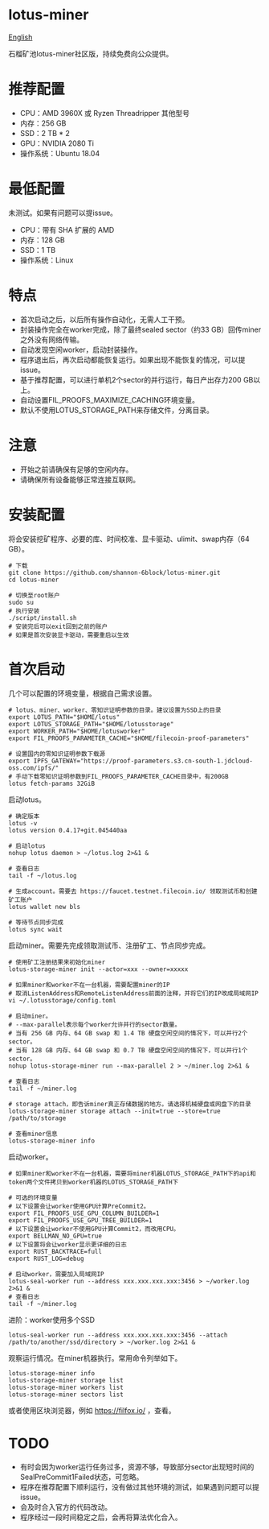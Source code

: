 # lotus-miner
[English](README_en.md)

石榴矿池lotus-miner社区版，持续免费向公众提供。

# 推荐配置
* CPU：AMD 3960X 或 Ryzen Threadripper 其他型号
* 内存：256 GB
* SSD：2 TB * 2
* GPU：NVIDIA 2080 Ti
* 操作系统：Ubuntu 18.04

# 最低配置
未测试。如果有问题可以提issue。
* CPU：带有 SHA 扩展的 AMD
* 内存：128 GB
* SSD：1 TB
* 操作系统：Linux

# 特点
* 首次启动之后，以后所有操作自动化，无需人工干预。
* 封装操作完全在worker完成，除了最终sealed sector（约33 GB）回传miner之外没有网络传输。
* 自动发现空闲worker，启动封装操作。
* 程序退出后，再次启动都能恢复运行。如果出现不能恢复的情况，可以提issue。
* 基于推荐配置，可以进行单机2个sector的并行运行，每日产出存力200 GB以上。
* 自动设置FIL_PROOFS_MAXIMIZE_CACHING环境变量。
* 默认不使用LOTUS_STORAGE_PATH来存储文件，分离目录。

# 注意
* 开始之前请确保有足够的空闲内存。
* 请确保所有设备能够正常连接互联网。

# 安装配置
将会安装挖矿程序、必要的库、时间校准、显卡驱动、ulimit、swap内存（64 GB）。
```
# 下载
git clone https://github.com/shannon-6block/lotus-miner.git
cd lotus-miner

# 切换至root账户
sudo su
# 执行安装
./script/install.sh
# 安装完后可以exit回到之前的账户
# 如果是首次安装显卡驱动，需要重启以生效
```

# 首次启动
几个可以配置的环境变量，根据自己需求设置。
```
# lotus、miner、worker、零知识证明参数的目录。建议设置为SSD上的目录
export LOTUS_PATH="$HOME/lotus"
export LOTUS_STORAGE_PATH="$HOME/lotusstorage"
export WORKER_PATH="$HOME/lotusworker"
export FIL_PROOFS_PARAMETER_CACHE="$HOME/filecoin-proof-parameters"

# 设置国内的零知识证明参数下载源
export IPFS_GATEWAY="https://proof-parameters.s3.cn-south-1.jdcloud-oss.com/ipfs/"
# 手动下载零知识证明参数到FIL_PROOFS_PARAMETER_CACHE目录中，有200GB
lotus fetch-params 32GiB
```

启动lotus。
```
# 确定版本
lotus -v
lotus version 0.4.17+git.045440aa

# 启动lotus
nohup lotus daemon > ~/lotus.log 2>&1 &

# 查看日志
tail -f ~/lotus.log

# 生成account。需要去 https://faucet.testnet.filecoin.io/ 领取测试币和创建矿工账户
lotus wallet new bls

# 等待节点同步完成
lotus sync wait
```

启动miner。需要先完成领取测试币、注册矿工、节点同步完成。
```
# 使用矿工注册结果来初始化miner
lotus-storage-miner init --actor=xxx --owner=xxxxx

# 如果miner和worker不在一台机器，需要配置miner的IP
# 取消ListenAddress和RemoteListenAddress前面的注释，并将它们的IP改成局域网IP
vi ~/.lotusstorage/config.toml

# 启动miner。
# --max-parallel表示每个worker允许并行的sector数量。
# 当有 256 GB 内存、64 GB swap 和 1.4 TB 硬盘空闲空间的情况下，可以并行2个sector。
# 当有 128 GB 内存、64 GB swap 和 0.7 TB 硬盘空闲空间的情况下，可以并行1个sector。
nohup lotus-storage-miner run --max-parallel 2 > ~/miner.log 2>&1 &

# 查看日志
tail -f ~/miner.log

# storage attach，即告诉miner真正存储数据的地方。请选择机械硬盘或网盘下的目录
lotus-storage-miner storage attach --init=true --store=true /path/to/storage

# 查看miner信息
lotus-storage-miner info
```

启动worker。
```
# 如果miner和worker不在一台机器，需要将miner机器LOTUS_STORAGE_PATH下的api和token两个文件拷贝到worker机器的LOTUS_STORAGE_PATH下

# 可选的环境变量
# 以下设置会让worker使用GPU计算PreCommit2。
export FIL_PROOFS_USE_GPU_COLUMN_BUILDER=1
export FIL_PROOFS_USE_GPU_TREE_BUILDER=1
# 以下设置会让worker不使用GPU计算Commit2，而改用CPU。
export BELLMAN_NO_GPU=true
# 以下设置将会让worker显示更详细的日志
export RUST_BACKTRACE=full
export RUST_LOG=debug

# 启动worker，需要加入局域网IP
lotus-seal-worker run --address xxx.xxx.xxx.xxx:3456 > ~/worker.log 2>&1 &
# 查看日志
tail -f ~/miner.log
```

进阶：worker使用多个SSD
```
lotus-seal-worker run --address xxx.xxx.xxx.xxx:3456 --attach /path/to/another/ssd/directory > ~/worker.log 2>&1 &
```

观察运行情况。在miner机器执行。常用命令列举如下。
```
lotus-storage-miner info
lotus-storage-miner storage list
lotus-storage-miner workers list
lotus-storage-miner sectors list
```

或者使用区块浏览器，例如 https://filfox.io/ ，查看。

# TODO
* 有时会因为worker运行任务过多，资源不够，导致部分sector出现短时间的SealPreCommit1Failed状态，可忽略。
* 程序在推荐配置下顺利运行，没有做过其他环境的测试，如果遇到问题可以提issue。
* 会及时合入官方的代码改动。
* 程序经过一段时间稳定之后，会再将算法优化合入。